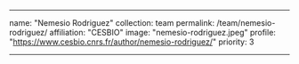 ---

name: "Nemesio Rodriguez"
collection: team
permalink: /team/nemesio-rodriguez/
affiliation: "CESBIO"
image: "nemesio-rodriguez.jpeg"
profile: "https://www.cesbio.cnrs.fr/author/nemesio-rodriguez/"
priority: 3

---